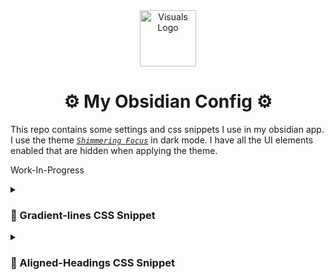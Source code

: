 <div align="center">
  <img  src="https://github.com/bitcrafty/my-obsidian/assets/135437223/815767e0-b911-4eb2-a6be-33900f086902" alt="Visuals Logo" width="90">
  <h1>⚙️ My Obsidian Config ⚙️</h1>
</div>


This repo contains some settings and css snippets I use in my obsidian app.
I use the theme *[`Shimmering Focus`](https://github.com/chrisgrieser/shimmering-focus)* in dark mode. I have all the UI elements enabled that are hidden when applying the theme.



Work-In-Progress

<details>
  <summary>
    <h3>🎨 Gradient-lines CSS Snippet</h1>
  </summary>

CSS Snippet for gradient lines in obsidian.

If you are bored with normal gray lines in obsidian, you can use this snippet to customize them.
Changing the hex colors will give you custom gradients.

<h4>Examples of appearance of `hr` lines:</h4>
<p float="left">
  <img src="https://github.com/bitcrafty/my-obsidian/assets/135437223/fa17b55e-446f-409c-bf8d-7884cfaa31c4" width="500" />
  <img src="https://github.com/bitcrafty/my-obsidian/assets/135437223/e42af4e2-dd0a-4ec5-a8ce-756119900194" width="500" /> 
</p>
</details>
  
<details>
  <summary>
    <h3>📐 Aligned-Headings CSS Snippet</h3>
  </summary>

CSS Snippet to align headings in obsidian.

You can align your heading(s) to center, left or right using this snippet.
Just change the `text-center` values of the headings you want to alter.

<h4>Example of Centered Headings</h4>
<img src="https://github.com/bitcrafty/my-obsidian/assets/135437223/3924b89e-7121-4a45-b690-8d54df831212">
</details>
